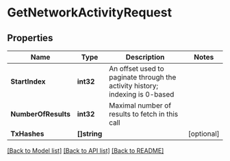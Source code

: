 # GetNetworkActivityRequest

## Properties
Name | Type | Description | Notes
------------ | ------------- | ------------- | -------------
**StartIndex** | **int32** | An offset used to paginate through the activity history; indexing is 0-based | 
**NumberOfResults** | **int32** | Maximal number of results to fetch in this call | 
**TxHashes** | **[]string** |  | [optional] 

[[Back to Model list]](../README.md#documentation-for-models) [[Back to API list]](../README.md#documentation-for-api-endpoints) [[Back to README]](../README.md)


